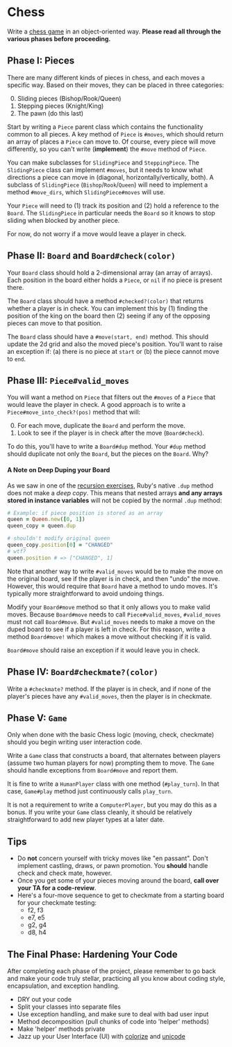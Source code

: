 # Chess

Write a [chess game][wiki-chess] in an object-oriented way. **Please
read all through the various phases before proceeding.**

## Phase I: Pieces

There are many different kinds of pieces in chess, and each moves a
specific way. 
Based on their moves, they can be placed in three categories:

0. Sliding pieces (Bishop/Rook/Queen)
0. Stepping pieces (Knight/King)
0. The pawn (do this last)

Start by writing a `Piece` parent class which contains the
functionality common to all pieces. A key method of `Piece` is
`#moves`, which should return an array of places a `Piece` can move
to. Of course, every piece will move differently, so you can't write
(**implement**) the `#move` method of `Piece`.

You can make subclasses for `SlidingPiece` and `SteppingPiece`. The
`SlidingPiece` class can implement `#moves`, but it needs to know what
directions a piece can move in (diagonal, horizontally/vertically,
both). A subclass of `SlidingPiece` (`Bishop`/`Rook`/`Queen`) will
need to implement a method `#move_dirs`, which `SlidingPiece#moves`
will use.

Your `Piece` will need to (1) track its position and (2) hold a
reference to the `Board`. The `SlidingPiece` in particular needs the
`Board` so it knows to stop sliding when blocked by another piece.

For now, do not worry if a move would leave a player in check.

## Phase II: `Board` and `Board#check(color)`

Your `Board` class should hold a 2-dimensional array (an array of arrays). 
Each position in the board either holds a `Piece`, or `nil` if no piece 
is present there.

The `Board` class should have a method `#checked?(color)` that returns
whether a player is in check. You can implement this by (1) finding
the position of the king on the board then (2) seeing if any of the
opposing pieces can move to that position.

The `Board` class should have a `#move(start, end)` method. This
should update the 2d grid and also the moved piece's position. You'll
want to raise an exception if: (a) there is no piece at `start` or (b)
the piece cannot move to `end`.

## Phase III: `Piece#valid_moves`

You will want a method on `Piece` that filters out the `#moves` of a
`Piece` that would leave the player in check. A good approach is to 
write a `Piece#move_into_check?(pos)` method that will:

0. For each move, duplicate the `Board` and perform the move.
0. Look to see if the player is in check after the move
   (`Board#check`).

To do this, you'll have to write a `Board#dup` method. Your `#dup`
method should duplicate not only the `Board`, but the pieces on the
`Board`. Why?

#### A Note on Deep Duping your Board
As we saw in one of the [recursion exercises][recursion-exercises], Ruby's native
`.dup` method does not make a *deep copy*.  This means that 
nested arrays **and any arrays stored in instance variables**
will not be copied by the normal `.dup` method:

```ruby
# Example: if piece position is stored as an array
queen = Queen.new([0, 1])
queen_copy = queen.dup

# shouldn't modify original queen
queen_copy.position[0] = "CHANGED"
# wtf?
queen.position # => ["CHANGED", 1]
```

Note that another way to write `#valid_moves` would be to make the
move on the original board, see if the player is in check, and then
"undo" the move. However, this would require that `Board` have a
method to undo moves. It's typically more straightforward to avoid
undoing things.

Modify your `Board#move` method so that it only allows you to make
valid moves. Because `Board#move` needs to call `Piece#valid_moves`,
`#valid_moves` must not call `Board#move`. But `#valid_moves` needs to
make a move on the duped board to see if a player is left in
check. For this reason, write a method `Board#move!` which makes a
move without checking if it is valid.

`Board#move` should raise an exception if it would leave you in check.

## Phase IV: `Board#checkmate?(color)`

Write a `#checkmate?` method. If the player is in check, and if none
of the player's pieces have any `#valid_moves`, then the player is in
checkmate.

## Phase V: `Game`

Only when done with the basic Chess logic (moving, check, checkmate)
should you begin writing user interaction code.

Write a `Game` class that constructs a board, that alternates between
players (assume two human players for now) prompting them to move. The
`Game` should handle exceptions from `Board#move` and report them.

It is fine to write a `HumanPlayer` class with one method (`#play_turn`). 
In that case, `Game#play` method just continuously calls `play_turn`.

It is not a requirement to write a `ComputerPlayer`, but you may do 
this as a bonus. If you write your `Game` class cleanly, it should be 
relatively straightforward to add new player types at a later date.

## Tips

* Do **not** concern yourself with tricky moves like "en
  passant". Don't implement castling, draws, or pawn promotion. You
  **should** handle check and check mate, however.
* Once you get some of your pieces moving around the board, **call
  over your TA for a code-review**.
* Here's a four-move sequence to get to checkmate from a starting
  board for your checkmate testing:
  * f2, f3
  * e7, e5
  * g2, g4
  * d8, h4

## The Final Phase: Hardening Your Code  

After completing each phase of the project, please remember to go
back and make your code truly stellar, practicing all you know about
coding style, encapsulation, and exception handling.  
 * DRY out your code
 * Split your classes into separate files
 * Use exception handling, and make sure to deal with bad user input
 * Method decomposition (pull chunks of code into 'helper' methods)
 * Make 'helper' methods private
 * Jazz up your User Interface (UI) with [colorize][colorize-gem] and [unicode][wiki-chess-unicode]

[wiki-chess]: http://en.wikipedia.org/wiki/Chess
[recursion-exercises]: ../w1d4/recursion.md
[colorize-gem]: http://rubygems.org/gems/colorize
[wiki-chess-unicode]: http://en.wikipedia.org/wiki/Chess_symbols_in_Unicode
